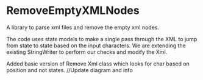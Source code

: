 # RemoveEmptyXMLNodes
A library to parse xml files and remove the empty xml nodes.

The code uses state models to make a single pass through the XML to jump from state to state based on the input characters.
We are extending the existing StringWriter to perform our checks and modify the Xml.

Added basic version of Remove Xml class which looks for char based on position and not states.
//Update diagram and info